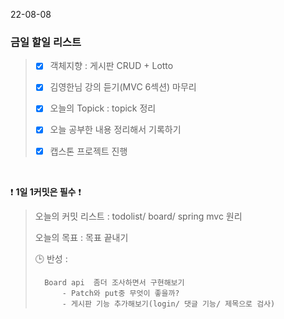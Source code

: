22-08-08
### 금일 할일 리스트


> - [X]  객체지향 : 게시판 CRUD + Lotto 
>
> - [X]  김영한님 강의 듣기(MVC 6섹션) 마무리
>
> - [X]  오늘의 Topick : topick 정리
>
> - [X]  오늘 공부한 내용 정리해서 기록하기
>
> - [X] 캡스톤 프로젝트 진행

<br/>

❗ **1일 1커밋은 필수** ❗
> 오늘의 커밋 리스트 : todolist/ board/ spring mvc 원리
>
> 오늘의 목표  : 목표 끝내기
>
> 🕒 반성 :
> 
>       Board api  좀더 조사하면서 구현해보기
>           - Patch와 put중 무엇이 좋을까?
>           - 게시판 기능 추가해보기(login/ 댓글 기능/ 제목으로 검사)
>

<br/>